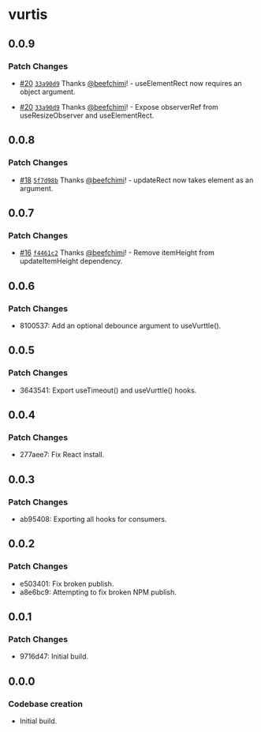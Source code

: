 # vurtis

## 0.0.9

### Patch Changes

- [#20](https://github.com/beefchimi/vurtis/pull/20) [`33a90d9`](https://github.com/beefchimi/vurtis/commit/33a90d9630262300f610d79c5804c7afac6a2f11) Thanks [@beefchimi](https://github.com/beefchimi)! - useElementRect now requires an object argument.

- [#20](https://github.com/beefchimi/vurtis/pull/20) [`33a90d9`](https://github.com/beefchimi/vurtis/commit/33a90d9630262300f610d79c5804c7afac6a2f11) Thanks [@beefchimi](https://github.com/beefchimi)! - Expose observerRef from useResizeObserver and useElementRect.

## 0.0.8

### Patch Changes

- [#18](https://github.com/beefchimi/vurtis/pull/18) [`5f7d98b`](https://github.com/beefchimi/vurtis/commit/5f7d98b140a48d4bb9efc0c50d4d4522886ad1c2) Thanks [@beefchimi](https://github.com/beefchimi)! - updateRect now takes element as an argument.

## 0.0.7

### Patch Changes

- [#16](https://github.com/beefchimi/vurtis/pull/16) [`f4461c2`](https://github.com/beefchimi/vurtis/commit/f4461c2dfa3f8f65d16fe291fd15acaeeea3f0db) Thanks [@beefchimi](https://github.com/beefchimi)! - Remove itemHeight from updateItemHeight dependency.

## 0.0.6

### Patch Changes

- 8100537: Add an optional debounce argument to useVurttle().

## 0.0.5

### Patch Changes

- 3643541: Export useTimeout() and useVurttle() hooks.

## 0.0.4

### Patch Changes

- 277aee7: Fix React install.

## 0.0.3

### Patch Changes

- ab95408: Exporting all hooks for consumers.

## 0.0.2

### Patch Changes

- e503401: Fix broken publish.
- a8e6bc9: Attempting to fix broken NPM publish.

## 0.0.1

### Patch Changes

- 9716d47: Initial build.

## 0.0.0

### Codebase creation

- Initial build.
